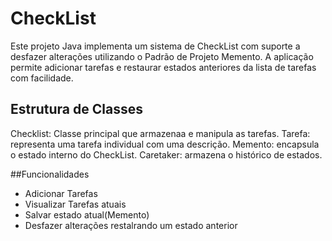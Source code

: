 # CheckList

Este projeto Java implementa um sistema de CheckList com suporte a desfazer alterações utilizando o Padrão de Projeto Memento. A aplicação permite adicionar tarefas e restaurar estados anteriores da lista de tarefas com facilidade.

## Estrutura de Classes

Checklist: Classe principal que armazenaa e manipula as tarefas.
Tarefa: representa uma tarefa individual com uma descrição.
Memento: encapsula o estado interno do CheckList.
Caretaker: armazena o histórico de estados.

##Funcionalidades
- Adicionar Tarefas
- Visualizar Tarefas atuais
- Salvar estado atual(Memento)
- Desfazer alterações restalrando um estado anterior
